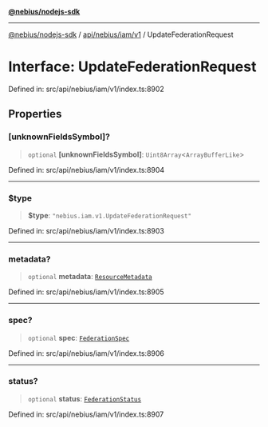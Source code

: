 [**@nebius/nodejs-sdk**](../../../../../README.md)

***

[@nebius/nodejs-sdk](../../../../../README.md) / [api/nebius/iam/v1](../README.md) / UpdateFederationRequest

# Interface: UpdateFederationRequest

Defined in: src/api/nebius/iam/v1/index.ts:8902

## Properties

### \[unknownFieldsSymbol\]?

> `optional` **\[unknownFieldsSymbol\]**: `Uint8Array`\<`ArrayBufferLike`\>

Defined in: src/api/nebius/iam/v1/index.ts:8904

***

### $type

> **$type**: `"nebius.iam.v1.UpdateFederationRequest"`

Defined in: src/api/nebius/iam/v1/index.ts:8903

***

### metadata?

> `optional` **metadata**: [`ResourceMetadata`](../../../common/v1/interfaces/ResourceMetadata.md)

Defined in: src/api/nebius/iam/v1/index.ts:8905

***

### spec?

> `optional` **spec**: [`FederationSpec`](FederationSpec.md)

Defined in: src/api/nebius/iam/v1/index.ts:8906

***

### status?

> `optional` **status**: [`FederationStatus`](FederationStatus.md)

Defined in: src/api/nebius/iam/v1/index.ts:8907
